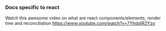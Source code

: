 ### Docs specific to react

Watch this awesome video on what are react components/elements, render tree and reconciliation
https://www.youtube.com/watch?v=7YhdqIR2Yzo
